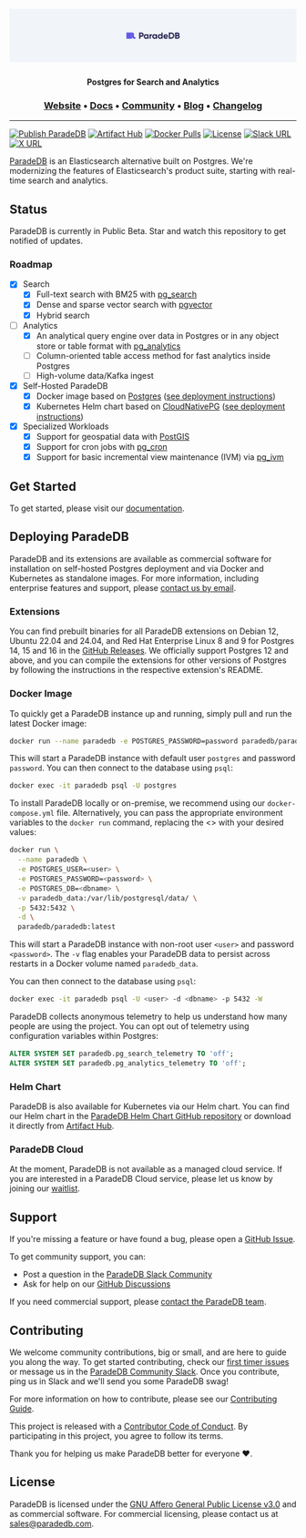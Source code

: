 <h1 align="center">
  <a href="https://paradedb.com"><img src="docs/logo/readme.svg" alt="ParadeDB"></a>
<br>
</h1>

<p align="center">
  <b>Postgres for Search and Analytics</b> <br />
</p>

<h3 align="center">
  <a href="https://paradedb.com">Website</a> &bull;
  <a href="https://docs.paradedb.com">Docs</a> &bull;
  <a href="https://join.slack.com/t/paradedbcommunity/shared_invite/zt-2lkzdsetw-OiIgbyFeiibd1DG~6wFgTQ">Community</a> &bull;
  <a href="https://paradedb.com/blog/">Blog</a> &bull;
  <a href="https://docs.paradedb.com/changelog/">Changelog</a>
</h3>

---

[![Publish ParadeDB](https://github.com/paradedb/paradedb/actions/workflows/publish-paradedb.yml/badge.svg)](https://github.com/paradedb/paradedb/actions/workflows/publish-paradedb.yml)
[![Artifact Hub](https://img.shields.io/endpoint?url=https://artifacthub.io/badge/repository/paradedb)](https://artifacthub.io/packages/search?repo=paradedb)
[![Docker Pulls](https://img.shields.io/docker/pulls/paradedb/paradedb)](https://hub.docker.com/r/paradedb/paradedb)
[![License](https://img.shields.io/github/license/paradedb/paradedb?color=blue)](https://github.com/paradedb/paradedb?tab=AGPL-3.0-1-ov-file#readme)
[![Slack URL](https://img.shields.io/badge/Join%20Slack-purple?logo=slack&link=https%3A%2F%2Fjoin.slack.com%2Ft%2Fparadedbcommunity%2Fshared_invite%2Fzt-2lkzdsetw-OiIgbyFeiibd1DG~6wFgTQ)](https://join.slack.com/t/paradedbcommunity/shared_invite/zt-2lkzdsetw-OiIgbyFeiibd1DG~6wFgTQ)
[![X URL](https://img.shields.io/twitter/url?url=https%3A%2F%2Ftwitter.com%2Fparadedb&label=Follow%20%40paradedb)](https://x.com/paradedb)

[ParadeDB](https://paradedb.com) is an Elasticsearch alternative built on Postgres. We're modernizing the features of Elasticsearch's product suite, starting with real-time search and analytics.

## Status

ParadeDB is currently in Public Beta. Star and watch this repository to get notified of updates.

### Roadmap

- [x] Search
  - [x] Full-text search with BM25 with [pg_search](https://github.com/paradedb/paradedb/tree/dev/pg_search#overview)
  - [x] Dense and sparse vector search with [pgvector](https://github.com/pgvector/pgvector#pgvector)
  - [x] Hybrid search
- [ ] Analytics
  - [x] An analytical query engine over data in Postgres or in any object store or table format with [pg_analytics](https://github.com/paradedb/pg_analytics)
  - [ ] Column-oriented table access method for fast analytics inside Postgres
  - [ ] High-volume data/Kafka ingest
- [x] Self-Hosted ParadeDB
  - [x] Docker image based on [Postgres](https://hub.docker.com/_/postgres) ([see deployment instructions](https://docs.paradedb.com/deploy/aws))
  - [x] Kubernetes Helm chart based on [CloudNativePG](https://artifacthub.io/packages/helm/cloudnative-pg/cloudnative-pg) ([see deployment instructions](https://docs.paradedb.com/deploy/helm))
- [x] Specialized Workloads
  - [x] Support for geospatial data with [PostGIS](https://github.com/postgis/postgis)
  - [x] Support for cron jobs with [pg_cron](https://github.com/citusdata/pg_cron)
  - [x] Support for basic incremental view maintenance (IVM) via [pg_ivm](https://github.com/sraoss/pg_ivm)

## Get Started

To get started, please visit our [documentation](https://docs.paradedb.com).

## Deploying ParadeDB

ParadeDB and its extensions are available as commercial software for installation on self-hosted Postgres deployment and via Docker and Kubernetes as standalone images. For more information, including enterprise features and support, please [contact us by email](mailto:sales@paradedb.com).

### Extensions

You can find prebuilt binaries for all ParadeDB extensions on Debian 12, Ubuntu 22.04 and 24.04, and Red Hat Enterprise Linux 8 and 9 for Postgres 14, 15 and 16 in the [GitHub Releases](https://github.com/paradedb/paradedb/releases/latest). We officially support Postgres 12 and above, and you can compile the extensions for other versions of Postgres by following the instructions in the respective extension's README.

### Docker Image

To quickly get a ParadeDB instance up and running, simply pull and run the latest Docker image:

```bash
docker run --name paradedb -e POSTGRES_PASSWORD=password paradedb/paradedb
```

This will start a ParadeDB instance with default user `postgres` and password `password`. You can then connect to the database using `psql`:

```bash
docker exec -it paradedb psql -U postgres
```

To install ParadeDB locally or on-premise, we recommend using our `docker-compose.yml` file. Alternatively, you can pass the appropriate environment variables to the `docker run` command, replacing the <> with your desired values:

```bash
docker run \
  --name paradedb \
  -e POSTGRES_USER=<user> \
  -e POSTGRES_PASSWORD=<password> \
  -e POSTGRES_DB=<dbname> \
  -v paradedb_data:/var/lib/postgresql/data/ \
  -p 5432:5432 \
  -d \
  paradedb/paradedb:latest
```

This will start a ParadeDB instance with non-root user `<user>` and password `<password>`. The `-v` flag enables your ParadeDB data to persist across restarts in a Docker volume named `paradedb_data`.

You can then connect to the database using `psql`:

```bash
docker exec -it paradedb psql -U <user> -d <dbname> -p 5432 -W
```

ParadeDB collects anonymous telemetry to help us understand how many people are using the project. You can opt out of telemetry using configuration variables within Postgres:

```sql
ALTER SYSTEM SET paradedb.pg_search_telemetry TO 'off';
ALTER SYSTEM SET paradedb.pg_analytics_telemetry TO 'off';
```

### Helm Chart

ParadeDB is also available for Kubernetes via our Helm chart. You can find our Helm chart in the [ParadeDB Helm Chart GitHub repository](https://github.com/paradedb/helm-charts) or download it directly from [Artifact Hub](https://artifacthub.io/packages/helm/paradedb/paradedb).

### ParadeDB Cloud

At the moment, ParadeDB is not available as a managed cloud service. If you are interested in a ParadeDB Cloud service, please let us know by joining our [waitlist](https://form.typeform.com/to/jHkLmIzx).

## Support

If you're missing a feature or have found a bug, please open a
[GitHub Issue](https://github.com/paradedb/paradedb/issues/new/choose).

To get community support, you can:

- Post a question in the [ParadeDB Slack Community](https://join.slack.com/t/paradedbcommunity/shared_invite/zt-2lkzdsetw-OiIgbyFeiibd1DG~6wFgTQ)
- Ask for help on our [GitHub Discussions](https://github.com/paradedb/paradedb/discussions)

If you need commercial support, please [contact the ParadeDB team](mailto:sales@paradedb.com).

## Contributing

We welcome community contributions, big or small, and are here to guide you along
the way. To get started contributing, check our [first timer issues](https://github.com/paradedb/paradedb/labels/good%20first%20issue)
or message us in the [ParadeDB Community Slack](https://join.slack.com/t/paradedbcommunity/shared_invite/zt-2lkzdsetw-OiIgbyFeiibd1DG~6wFgTQ). Once you contribute, ping us in Slack and we'll send you some ParadeDB swag!

For more information on how to contribute, please see our
[Contributing Guide](/CONTRIBUTING.md).

This project is released with a [Contributor Code of Conduct](/CODE_OF_CONDUCT.md).
By participating in this project, you agree to follow its terms.

Thank you for helping us make ParadeDB better for everyone :heart:.

## License

ParadeDB is licensed under the [GNU Affero General Public License v3.0](LICENSE) and as commercial software. For commercial licensing, please contact us at [sales@paradedb.com](mailto:sales@paradedb.com).
